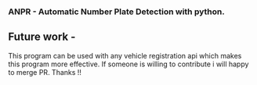 ### ANPR - Automatic Number Plate Detection with python.
## Future work -
This program can be used with any vehicle registration api which makes this program more effective. If someone is willing to contribute i will happy to merge PR.
Thanks !!
